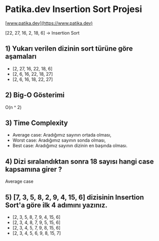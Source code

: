 # Patika.dev Insertion Sort Projesi
[www.patika.dev](https://www.patika.dev)

[22, 27, 16, 2, 18, 6] -> Insertion Sort

## 1) Yukarı verilen dizinin sort türüne göre aşamaları
- [2, 27, 16, 22, 18, 6]
- [2, 6, 16, 22, 18, 27]
- [2, 6, 16, 18, 22, 27]

## 2) Big-O Gösterimi
O(n ^ 2)

## 3) Time Complexity 
- Average case: Aradığımız sayının ortada olması,
- Worst case: Aradığımız sayının sonda olması, 
- Best case: Aradığımız sayının dizinin en başında olması.

## 4) Dizi sıralandıktan sonra 18 sayısı hangi case kapsamına girer ?
Average case

## 5) [7, 3, 5, 8, 2, 9, 4, 15, 6] dizisinin Insertion Sort'a göre ilk 4 adımını yazınız.
- [2, 3, 5, 8, 7, 9, 4, 15, 6]
- [2, 3, 4, 8, 7, 9, 5, 15, 6]
- [2, 3, 4, 5, 7, 9, 8, 15, 6]
- [2, 3, 4, 5, 6, 9, 8, 15, 7]
